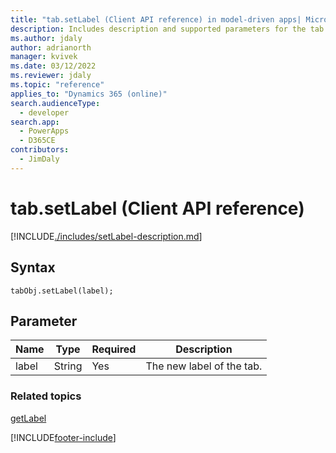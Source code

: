 ```yaml
---
title: "tab.setLabel (Client API reference) in model-driven apps| MicrosoftDocs"
description: Includes description and supported parameters for the tab.setLabel method.
ms.author: jdaly
author: adrianorth
manager: kvivek
ms.date: 03/12/2022
ms.reviewer: jdaly
ms.topic: "reference"
applies_to: "Dynamics 365 (online)"
search.audienceType: 
  - developer
search.app: 
  - PowerApps
  - D365CE
contributors:
  - JimDaly
---
```

# tab.setLabel (Client API reference)



[!INCLUDE[./includes/setLabel-description.md](./includes/setLabel-description.md)]

## Syntax

`tabObj.setLabel(label);`

## Parameter

|Name|Type|Required|Description|
|--|--|--|--|
|label|String|Yes|The new label of the tab.|

### Related topics

[getLabel](getLabel.md)

[!INCLUDE[footer-include](../../../../../includes/footer-banner.md)]